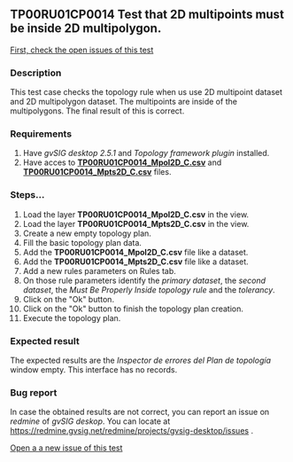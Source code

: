 ## TP00RU01CP0014 Test that 2D multipoints must be inside 2D multipolygon.

[First, check the open issues of this test](https://redmine.gvsig.net/redmine/projects/gvsig-desktop/issues?utf8=%E2%9C%93&set_filter=1&f%5B%5D=status_id&op%5Bstatus_id%5D=o&f%5B%5D=subject&op%5Bsubject%5D=%7E&v%5Bsubject%5D%5B%5D=TP00RU01CP0014&f%5B%5D=&c%5B%5D=tracker&c%5B%5D=status&c%5B%5D=priority&c%5B%5D=subject&c%5B%5D=assigned_to&c%5B%5D=updated_on&group_by=)

### Description

This test case checks the topology rule when us use 2D multipoint dataset and 2D multipolygon dataset. The multipoints are inside of the multipolygons. The final result of this is correct.

### Requirements

1. Have *gvSIG desktop 2.5.1* and *Topology framework plugin* installed.
2. Have acces to [**TP00RU01CP0014_Mpol2D_C.csv**]() and [**TP00RU01CP0014_Mpts2D_C.csv**]() files.

### Steps...

1. Load the layer **TP00RU01CP0014_Mpol2D_C.csv** in the view.
2. Load the layer **TP00RU01CP0014_Mpts2D_C.csv** in the view.
3. Create a new empty topology plan.
4. Fill the basic topology plan data.
5. Add the **TP00RU01CP0014_Mpol2D_C.csv** file like a dataset.
6. Add the **TP00RU01CP0014_Mpts2D_C.csv** file like a dataset.
7. Add a new rules parameters on Rules tab.
8. On those rule parameters identify the *primary dataset*, the *second dataset*, the *Must Be Properly Inside topology rule* and the *tolerancy*. 
9. Click on the "Ok" button.
10. Click on the "Ok" button to finish the topology plan creation.
11. Execute the topology plan.

### Expected result

The expected results are the *Inspector de errores del Plan de topología* window empty. This interface has no records.


### Bug report


In case the obtained results are not correct, you can report an issue on *redmine* of *gvSIG deskop*. You can locate at
https://redmine.gvsig.net/redmine/projects/gvsig-desktop/issues .

[Open a a new issue of this test](https://redmine.gvsig.net/redmine/projects/gvsig-desktop/issues/new?issue[subject]=TP00RU01CP0014+Test+that+2D+multipoints+must+be+inside+2D+multipolygon)